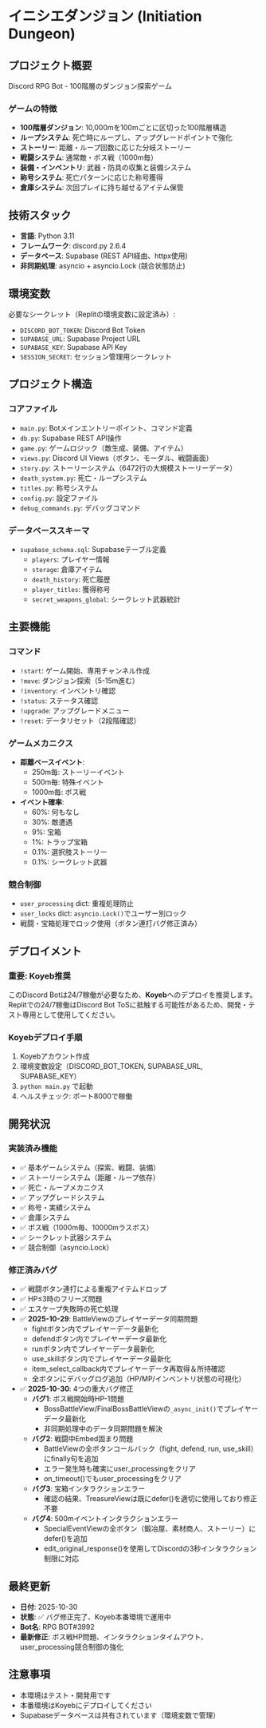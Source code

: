 # イニシエダンジョン (Initiation Dungeon)

## プロジェクト概要
Discord RPG Bot - 100階層のダンジョン探索ゲーム

### ゲームの特徴
- **100階層ダンジョン**: 10,000mを100mごとに区切った100階層構造
- **ループシステム**: 死亡時にループし、アップグレードポイントで強化
- **ストーリー**: 距離・ループ回数に応じた分岐ストーリー
- **戦闘システム**: 通常敵・ボス戦（1000m毎）
- **装備・インベントリ**: 武器・防具の収集と装備システム
- **称号システム**: 死亡パターンに応じた称号獲得
- **倉庫システム**: 次回プレイに持ち越せるアイテム保管

## 技術スタック
- **言語**: Python 3.11
- **フレームワーク**: discord.py 2.6.4
- **データベース**: Supabase (REST API経由、httpx使用)
- **非同期処理**: asyncio + asyncio.Lock (競合状態防止)

## 環境変数
必要なシークレット（Replitの環境変数に設定済み）:
- `DISCORD_BOT_TOKEN`: Discord Bot Token
- `SUPABASE_URL`: Supabase Project URL
- `SUPABASE_KEY`: Supabase API Key
- `SESSION_SECRET`: セッション管理用シークレット

## プロジェクト構造

### コアファイル
- `main.py`: Botメインエントリーポイント、コマンド定義
- `db.py`: Supabase REST API操作
- `game.py`: ゲームロジック（敵生成、装備、アイテム）
- `views.py`: Discord UI Views（ボタン、モーダル、戦闘画面）
- `story.py`: ストーリーシステム（6472行の大規模ストーリーデータ）
- `death_system.py`: 死亡・ループシステム
- `titles.py`: 称号システム
- `config.py`: 設定ファイル
- `debug_commands.py`: デバッグコマンド

### データベーススキーマ
- `supabase_schema.sql`: Supabaseテーブル定義
  - `players`: プレイヤー情報
  - `storage`: 倉庫アイテム
  - `death_history`: 死亡履歴
  - `player_titles`: 獲得称号
  - `secret_weapons_global`: シークレット武器統計

## 主要機能

### コマンド
- `!start`: ゲーム開始、専用チャンネル作成
- `!move`: ダンジョン探索（5-15m進む）
- `!inventory`: インベントリ確認
- `!status`: ステータス確認
- `!upgrade`: アップグレードメニュー
- `!reset`: データリセット（2段階確認）

### ゲームメカニクス
- **距離ベースイベント**:
  - 250m毎: ストーリーイベント
  - 500m毎: 特殊イベント
  - 1000m毎: ボス戦
- **イベント確率**:
  - 60%: 何もなし
  - 30%: 敵遭遇
  - 9%: 宝箱
  - 1%: トラップ宝箱
  - 0.1%: 選択肢ストーリー
  - 0.1%: シークレット武器

### 競合制御
- `user_processing` dict: 重複処理防止
- `user_locks` dict: `asyncio.Lock()`でユーザー別ロック
- 戦闘・宝箱処理でロック使用（ボタン連打バグ修正済み）

## デプロイメント

### 重要: Koyeb推奨
このDiscord Botは24/7稼働が必要なため、**Koyeb**へのデプロイを推奨します。
Replitでの24/7稼働はDiscord Bot ToSに抵触する可能性があるため、開発・テスト専用として使用してください。

### Koyebデプロイ手順
1. Koyebアカウント作成
2. 環境変数設定（DISCORD_BOT_TOKEN, SUPABASE_URL, SUPABASE_KEY）
3. `python main.py` で起動
4. ヘルスチェック: ポート8000で稼働

## 開発状況

### 実装済み機能
- ✅ 基本ゲームシステム（探索、戦闘、装備）
- ✅ ストーリーシステム（距離・ループ依存）
- ✅ 死亡・ループメカニクス
- ✅ アップグレードシステム
- ✅ 称号・実績システム
- ✅ 倉庫システム
- ✅ ボス戦（1000m毎、10000mラスボス）
- ✅ シークレット武器システム
- ✅ 競合制御（asyncio.Lock）

### 修正済みバグ
- ✅ 戦闘ボタン連打による重複アイテムドロップ
- ✅ HP≤3時のフリーズ問題
- ✅ エスケープ失敗時の死亡処理
- ✅ **2025-10-29**: BattleViewのプレイヤーデータ同期問題
  - fightボタン内でプレイヤーデータ最新化
  - defendボタン内でプレイヤーデータ最新化
  - runボタン内でプレイヤーデータ最新化
  - use_skillボタン内でプレイヤーデータ最新化
  - item_select_callback内でプレイヤーデータ再取得＆所持確認
  - 全ボタンにデバッグログ追加（HP/MP/インベントリ状態の可視化）
- ✅ **2025-10-30**: 4つの重大バグ修正
  - **バグ1**: ボス戦開始時HP-1問題
    - BossBattleView/FinalBossBattleViewの`_async_init()`でプレイヤーデータ最新化
    - 非同期処理中のデータ同期問題を解決
  - **バグ2**: 戦闘中Embed固まり問題
    - BattleViewの全ボタンコールバック（fight, defend, run, use_skill）にfinally句を追加
    - エラー発生時も確実にuser_processingをクリア
    - on_timeout()でもuser_processingをクリア
  - **バグ3**: 宝箱インタラクションエラー
    - 確認の結果、TreasureViewは既にdefer()を適切に使用しており修正不要
  - **バグ4**: 500mイベントインタラクションエラー
    - SpecialEventViewの全ボタン（鍛冶屋、素材商人、ストーリー）にdefer()を追加
    - edit_original_response()を使用してDiscordの3秒インタラクション制限に対応

## 最終更新
- **日付**: 2025-10-30
- **状態**: ✅ バグ修正完了、Koyeb本番環境で運用中
- **Bot名**: RPG BOT#3992
- **最新修正**: ボス戦HP問題、インタラクションタイムアウト、user_processing競合制御の強化

## 注意事項
- 本環境はテスト・開発用です
- 本番環境はKoyebにデプロイしてください
- Supabaseデータベースは共有されています（環境変数で管理）
